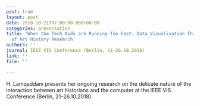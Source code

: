 ```yaml
---
post: true
layout: post
date: 2018-10-21T07:00:00.000+00:00
categories: presentation
title: 'When the Tech Kids are Running Too Fast: Data Visualisation Through the Lens
  of Art History Research'
authors: ''
journal: IEEE VIS Conference (Berlin, 21–26.10.2018)
link: ''
file: ''

---
```

H. Lamqaddam presents her ongoing research on the delicate nature of the interaction between art historians and the computer at the IEEE VIS Conference (Berlin, 21–26.10.2018).